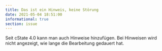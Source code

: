 ```yaml
---
title: Das ist ein Hinweis, keine Störung
date: 2021-05-04 18:51:00
informational: true
section: issue
---
```


Seit cState 4.0 kann man auch Hinweise hinzufügen. Bei Hinweisen wird nicht angezeigt, wie lange die Bearbeitung gedauert hat.